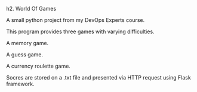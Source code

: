 h2. World Of Games



A small python project from my DevOps Experts course.



This program provides three games with varying difficulties.

A memory game.

A guess game.

A currency roulette game.



Socres are stored on a .txt file and presented via HTTP request using Flask framework.



